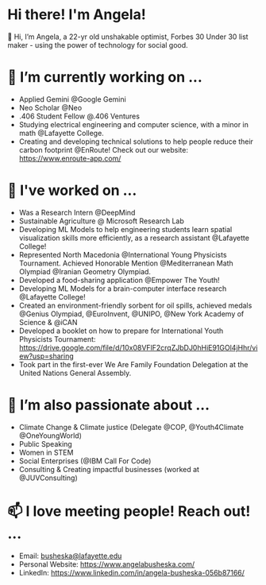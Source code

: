 # Hi there! I'm Angela!

👋 Hi, I’m Angela, a 22-yr old unshakable optimist, Forbes 30 Under 30 list maker - using the power of technology for social good. 

# 🌱 I’m currently working on ...
- Applied Gemini @Google Gemini
- Neo Scholar @Neo
- .406 Student Fellow @.406 Ventures
- Studying electrical engineering and computer science, with a minor in math @Lafayette College.
- Creating and developing technical solutions to help people reduce their carbon footprint @EnRoute! Check out our website: https://www.enroute-app.com/ 

# 👀 I've worked on ...
- Was a Research Intern @DeepMind
- Sustainable Agriculture @ Microsoft Research Lab
- Developing ML Models to help engineering students learn spatial visualization skills more efficiently, as a research assistant @Lafayette College! 
- Represented North Macedonia @International Young Physicists Tournament. Achieved Honorable Mention @Mediterranean Math Olympiad @Iranian Geometry Olympiad.
- Developed a food-sharing application @Empower The Youth!
- Developing ML Models for a brain-computer interface research  @Lafayette College! 
- Created an environment-friendly sorbent for oil spills, achieved medals @Genius Olympiad, @EuroInvent, @UNIPO, @New York Academy of Science & @iCAN
- Developed a booklet on how to prepare for International Youth Physicists Tournament: https://drive.google.com/file/d/10x08VFlF2crqZJbDJ0hHiE91GOl4jHhr/view?usp=sharing
- Took part in the first-ever We Are Family Foundation Delegation at the United Nations General Assembly. 
 
# 💞️ I’m also passionate about ...
- Climate Change & Climate justice (Delegate @COP, @Youth4Climate @OneYoungWorld)
- Public Speaking 
- Women in STEM
- Social Enterprises (@IBM Call For Code)
- Consulting & Creating impactful businesses (worked at @JUVConsulting)

# 📫 I love meeting people! Reach out! ...
- Email: busheska@lafayette.edu 
- Personal Website: https://www.angelabusheska.com/
- LinkedIn: https://www.linkedin.com/in/angela-busheska-056b87166/

<!---
Angelaangie-ai/Angelaangie-ai is a ✨ special ✨ repository because its `README.md` (this file) appears on your GitHub profile.
You can click the Preview link to take a look at your changes.
--->
